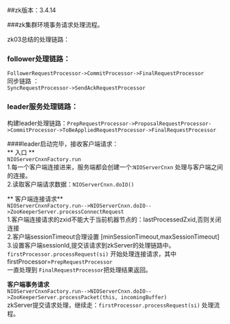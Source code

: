 ##zk版本：3.4.14

###zk集群环境事务请求处理流程。  

zk03总结的处理链路：  
### follower处理链路：  
`FollowerRequestProcessor->CommitProcessor->FinalRequestProcessor`  
同步链路 ：  
`SyncRequestProcessor->SendAckRequestProcessor` 

### leader服务处理链路：  
构建leader处理链路：`PrepRequestProcessor->ProposalRequestProcessor->CommitProcessor->ToBeAppliedRequestProcessor->FinalRequestProcessor`

####leader启动完毕，接收客户端请求：  
** 入口 **  
`NIOServerCnxnFactory.run`  
1.每一个客户端连接进来，服务端都会创建一个:`NIOServerCnxn` 处理与客户端之间的连接。  
2.读取客户端请求数据：`NIOServerCnxn.doIO()`  

** 客户端连接请求**   
`NIOServerCnxnFactory.run-->NIOServerCnxn.doIO-->ZooKeeperServer.processConnectRequest`  
1.客户端连接请求的zxid不能大于当前机器节点的：lastProcessedZxid,否则关闭连接     
2.客户端sessionTimeout合理设置 [minSessionTimeout,maxSessionTimeout]   
3.设置客户端sessionId,提交该请求到zkServer的处理链路中。  
`firstProcessor.processRequest(si)` 开始处理连接请求，其中 firstProcessor=`PrepRequestProcessor`   
一直处理到 `FinalRequestProcessor`把处理结果返回。  

**客户端事务请求**  
`NIOServerCnxnFactory.run-->NIOServerCnxn.doIO-->ZooKeeperServer.processPacket(this, incomingBuffer)`  
zkServer提交请求处理，继续走：`firstProcessor.processRequest(si)` 处理流程。  




